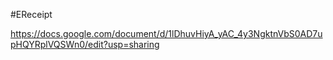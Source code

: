 #EReceipt

https://docs.google.com/document/d/1lDhuvHiyA_yAC_4y3NgktnVbS0AD7upHQYRplVQSWn0/edit?usp=sharing

